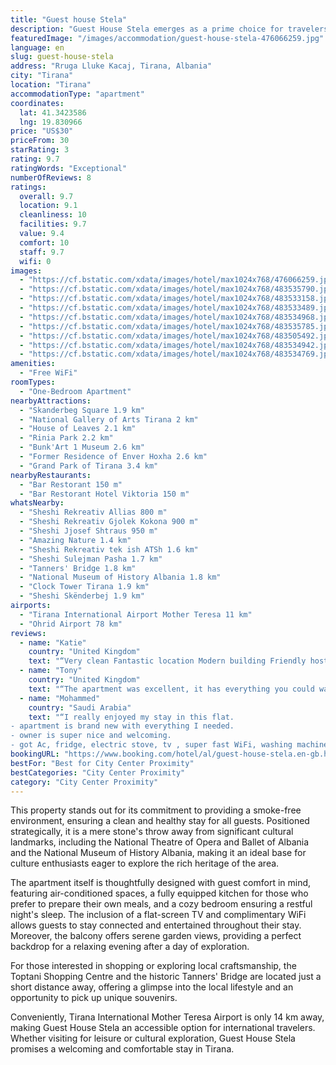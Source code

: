 ```yaml
---
title: "Guest house Stela"
description: "Guest House Stela emerges as a prime choice for travelers seeking comfort and convenience in the heart of Tirana."
featuredImage: "/images/accommodation/guest-house-stela-476066259.jpg"
language: en
slug: guest-house-stela
address: "Rruga Lluke Kacaj, Tirana, Albania"
city: "Tirana"
location: "Tirana"
accommodationType: "apartment"
coordinates:
  lat: 41.3423586
  lng: 19.830966
price: "US$30"
priceFrom: 30
starRating: 3
rating: 9.7
ratingWords: "Exceptional"
numberOfReviews: 8
ratings:
  overall: 9.7
  location: 9.1
  cleanliness: 10
  facilities: 9.7
  value: 9.4
  comfort: 10
  staff: 9.7
  wifi: 0
images:
  - "https://cf.bstatic.com/xdata/images/hotel/max1024x768/476066259.jpg?k=1ac4c1c7c983bd908758490544996ddba823c83969b7bae47d530c5825429af0&o=&hp=1"
  - "https://cf.bstatic.com/xdata/images/hotel/max1024x768/483535790.jpg?k=e58ec88a3024ead61efb77e61527fa135426fe3334b74397991f61c894bbb3aa&o=&hp=1"
  - "https://cf.bstatic.com/xdata/images/hotel/max1024x768/483533158.jpg?k=669eb2e0dc516b18b2af0ed2628afd927c4b0a6408f0727c2a750d494dddf8cf&o=&hp=1"
  - "https://cf.bstatic.com/xdata/images/hotel/max1024x768/483533489.jpg?k=3a52425295500219866d8ee2857bbd93e78f0a8c70c99c3e9205219a5c044b3e&o=&hp=1"
  - "https://cf.bstatic.com/xdata/images/hotel/max1024x768/483534968.jpg?k=a3fea5483f5878750d82e0c43b606e6c2cd1ef845529b20cf5c4ae8c41761d25&o=&hp=1"
  - "https://cf.bstatic.com/xdata/images/hotel/max1024x768/483535785.jpg?k=1ee2e9b20b80933304f6231c9e49df66f9f741af88e51ba14d22acdc794150f6&o=&hp=1"
  - "https://cf.bstatic.com/xdata/images/hotel/max1024x768/483505492.jpg?k=3d8f3d7a6565f7172c3c189c43668f64d8bcc5222ea301115685ef1fde5762b0&o=&hp=1"
  - "https://cf.bstatic.com/xdata/images/hotel/max1024x768/483534942.jpg?k=f0184d2ce602a35f5dfe6b90dea18b038b88f77499b55c6dd23bfdc6054ea91c&o=&hp=1"
  - "https://cf.bstatic.com/xdata/images/hotel/max1024x768/483534769.jpg?k=da6356d14684645afd40bad2bee38a6b724bd91d954da014910bc3f1a1ccaa78&o=&hp=1"
amenities:
  - "Free WiFi"
roomTypes:
  - "One-Bedroom Apartment"
nearbyAttractions:
  - "Skanderbeg Square 1.9 km"
  - "National Gallery of Arts Tirana 2 km"
  - "House of Leaves 2.1 km"
  - "Rinia Park 2.2 km"
  - "Bunk'Art 1 Museum 2.6 km"
  - "Former Residence of Enver Hoxha 2.6 km"
  - "Grand Park of Tirana 3.4 km"
nearbyRestaurants:
  - "Bar Restorant 150 m"
  - "Bar Restorant Hotel Viktoria 150 m"
whatsNearby:
  - "Sheshi Rekreativ Allias 800 m"
  - "Sheshi Rekreativ Gjolek Kokona 900 m"
  - "Sheshi Jjosef Shtraus 950 m"
  - "Amazing Nature 1.4 km"
  - "Sheshi Rekreativ tek ish ATSh 1.6 km"
  - "Sheshi Sulejman Pasha 1.7 km"
  - "Tanners' Bridge 1.8 km"
  - "National Museum of History Albania 1.8 km"
  - "Clock Tower Tirana 1.9 km"
  - "Sheshi Skënderbej 1.9 km"
airports:
  - "Tirana International Airport Mother Teresa 11 km"
  - "Ohrid Airport 78 km"
reviews:
  - name: "Katie"
    country: "United Kingdom"
    text: "“Very clean Fantastic location Modern building Friendly host”"
  - name: "Tony"
    country: "United Kingdom"
    text: "“The apartment was excellent, it has everything you could want, the apartment block is clean and has a lift. The shops are close only 5 or 10 minutes walk. Jimmy the host is great and very friendly, if you have a question or a problem he will go...”"
  - name: "Mohammed"
    country: "Saudi Arabia"
    text: "“I really enjoyed my stay in this flat.
- apartment is brand new with everything I needed.
- owner is super nice and welcoming.
- got Ac, fridge, electric stove, tv , super fast WiFi, washing machine and clean sheets.”"
bookingURL: "https://www.booking.com/hotel/al/guest-house-stela.en-gb.html?aid=8035640"
bestFor: "Best for City Center Proximity"
bestCategories: "City Center Proximity"
category: "City Center Proximity"
---
```


This property stands out for its commitment to providing a smoke-free environment, ensuring a clean and healthy stay for all guests. Positioned strategically, it is a mere stone's throw away from significant cultural landmarks, including the National Theatre of Opera and Ballet of Albania and the National Museum of History Albania, making it an ideal base for culture enthusiasts eager to explore the rich heritage of the area.

The apartment itself is thoughtfully designed with guest comfort in mind, featuring air-conditioned spaces, a fully equipped kitchen for those who prefer to prepare their own meals, and a cozy bedroom ensuring a restful night's sleep. The inclusion of a flat-screen TV and complimentary WiFi allows guests to stay connected and entertained throughout their stay. Moreover, the balcony offers serene garden views, providing a perfect backdrop for a relaxing evening after a day of exploration.

For those interested in shopping or exploring local craftsmanship, the Toptani Shopping Centre and the historic Tanners' Bridge are located just a short distance away, offering a glimpse into the local lifestyle and an opportunity to pick up unique souvenirs.

Conveniently, Tirana International Mother Teresa Airport is only 14 km away, making Guest House Stela an accessible option for international travelers. Whether visiting for leisure or cultural exploration, Guest House Stela promises a welcoming and comfortable stay in Tirana.